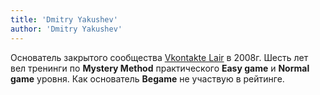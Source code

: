 ```yaml
---
title: 'Dmitry Yakushev'
author: 'Dmitry Yakushev'
---
```


Основатель закрытого сообщества [Vkontakte Lair](https://vk.com/vklair) в 2008г. Шесть лет вел тренинги по **Mystery Method** практического **Easy game** и **Normal game** уровня. Как основатель **Begame** не участвую в рейтинге.